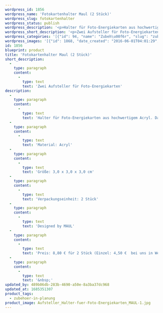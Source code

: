```yaml
---
wordpress_id: 1856
wordpress_name: 'Fotokartenhalter Maul (2 Stück)'
wordpress_slug: fotokartenhalter
wordpress_status: publish
wordpress_description: '<p>Halter für Foto-Energiekarten aus hochwertigem Acryl. Das ausgewogene und funktionale Design bieten für uns die optisch ansprechendste Möglichkeit, unsere Foto-Energiekarten aufzustellen. Das anspruchsvolle Fertigungsverfahren sichert lange Lebensdauer und hohe Stabilität.</p><p>Material: Acryl<br />Größe: 3,0 x 3,0 x 3,0 cm<br />Verpackungseinheit: 2 Stück<br />Designed by MAUL<br />Preis: 8,80 € für 2 Stück (Einzel: 4,50 €  bei uns in Weilheim erhältlich)</p><p>&nbsp;</p>'
wordpress_short_description: '<p>Zwei Aufsteller für Foto-Energiekarten</p>'
wordpress_categories: '[{"id": 94, "name": "Zubeh\u00f6r", "slug": "zubehoer-in-planung"}]'
wordpress_images: '[{"id": 1868, "date_created": "2016-06-01T04:01:29", "date_created_gmt": "2016-06-01T00:01:29", "date_modified": "2016-06-01T04:01:29", "date_modified_gmt": "2016-06-01T00:01:29", "src": "https://my.feenbaum.de/wp-content/uploads/2016/06/Aufsteller_Halter-fuer-Foto-Energiekarten_MAUL-1.jpg", "name": "Aufsteller_Halter fuer Foto-Energiekarten_MAUL 1", "alt": ""}, {"id": 1869, "date_created": "2016-06-01T04:01:30", "date_created_gmt": "2016-06-01T00:01:30", "date_modified": "2016-06-01T04:01:30", "date_modified_gmt": "2016-06-01T00:01:30", "src": "https://my.feenbaum.de/wp-content/uploads/2016/06/Aufsteller_Halter-fuer-Foto-Energiekarten_MAUL-2.jpg", "name": "Aufsteller_Halter fuer Foto-Energiekarten_MAUL 2", "alt": ""}]'
id: 1856
blueprint: product
title: 'Fotokartenhalter Maul (2 Stück)'
short_description:
  -
    type: paragraph
    content:
      -
        type: text
        text: 'Zwei Aufsteller für Foto-Energiekarten'
description:
  -
    type: paragraph
    content:
      -
        type: text
        text: 'Halter für Foto-Energiekarten aus hochwertigem Acryl. Das ausgewogene und funktionale Design bieten für uns die optisch ansprechendste Möglichkeit, unsere Foto-Energiekarten aufzustellen. Das anspruchsvolle Fertigungsverfahren sichert lange Lebensdauer und hohe Stabilität.'
  -
    type: paragraph
    content:
      -
        type: text
        text: 'Material: Acryl'
  -
    type: paragraph
    content:
      -
        type: text
        text: 'Größe: 3,0 x 3,0 x 3,0 cm'
  -
    type: paragraph
    content:
      -
        type: text
        text: 'Verpackungseinheit: 2 Stück'
  -
    type: paragraph
    content:
      -
        type: text
        text: 'Designed by MAUL'
  -
    type: paragraph
    content:
      -
        type: text
        text: 'Preis: 8,80 € für 2 Stück (Einzel: 4,50 €  bei uns in Weilheim erhältlich)'
  -
    type: paragraph
    content:
      -
        type: text
        text: '&nbsp;'
updated_by: 489b06db-283b-4690-a50e-8a3ba37dc968
updated_at: 1685351307
product_tags:
  - zubehoer-in-planung
product_image: Aufsteller_Halter-fuer-Foto-Energiekarten_MAUL-1.jpg
---
```

